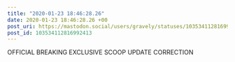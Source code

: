 ```yaml
---
title: "2020-01-23 18:46:28.26"
date: 2020-01-23 18:46:28.26 +00
post_uri: https://mastodon.social/users/gravely/statuses/103534112816992413
post_id: 103534112816992413
---
```

OFFICIAL BREAKING EXCLUSIVE SCOOP UPDATE CORRECTION



